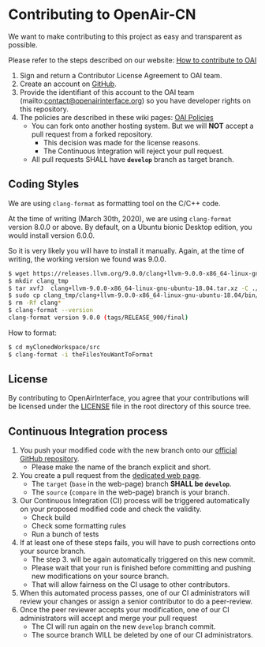 # Contributing to OpenAir-CN #

We want to make contributing to this project as easy and transparent as possible.

Please refer to the steps described on our website: [How to contribute to OAI](https://www.openairinterface.org/?page_id=112)

1. Sign and return a Contributor License Agreement to OAI team.
2. Create an account on [GitHub](https://github.com).
3. Provide the identifiant of this account to the OAI team (mailto:contact@openairinterface.org) so you have developer rights on this repository.
4. The policies are described in these wiki pages: [OAI Policies](https://gitlab.eurecom.fr/oai/openairinterface5g/wikis/oai-policies-home)
   - You can fork onto another hosting system. But we will **NOT** accept a pull request from a forked repository.
      * This decision was made for the license reasons.
      * The Continuous Integration will reject your pull request.
   - All pull requests SHALL have **`develop`** branch as target branch.

## Coding Styles ##

We are using `clang-format` as formatting tool on the C/C++ code.

At the time of writing (March 30th, 2020), we are using `clang-format` version 8.0.0 or above. By default, on a Ubuntu bionic Desktop edition, you would install version 6.0.0.

So it is very likely you will have to install it manually. Again, at the time of writing, the working version we found was 9.0.0.

```bash
$ wget https://releases.llvm.org/9.0.0/clang+llvm-9.0.0-x86_64-linux-gnu-ubuntu-18.04.tar.xz
$ mkdir clang_tmp
$ tar xvfJ  clang+llvm-9.0.0-x86_64-linux-gnu-ubuntu-18.04.tar.xz -C ./clang_tmp
$ sudo cp clang_tmp/clang+llvm-9.0.0-x86_64-linux-gnu-ubuntu-18.04/bin/clang-format /usr/bin/clang-format
$ rm -Rf clang*
$ clang-format --version
clang-format version 9.0.0 (tags/RELEASE_900/final)
```

How to format:

```bash
$ cd myClonedWorkspace/src
$ clang-format -i theFilesYouWantToFormat
```

## License ##

By contributing to OpenAirInterface, you agree that your contributions will be licensed under the [LICENSE](LICENSE) file in the root directory of this source tree.

## Continuous Integration process ##

1.  You push your modified code with the new branch onto our [official GitHub repository](https://github.com/OPENAIRINTERFACE/openair-mme).
    -  Please make the name of the branch explicit and short.
2.  You create a pull request from the [dedicated web page](https://github.com/OPENAIRINTERFACE/openair-mme/pulls).
    -  The `target` (`base` in the web-page) branch **SHALL be `develop`**.
    -  The `source` (`compare` in the web-page) branch is your branch.
3.  Our Continuous Integration (CI) process will be triggered automatically on your proposed modified code and check the validity.
    -  Check build
    -  Check some formatting rules
    -  Run a bunch of tests
4.  If at least one of these steps fails, you will have to push corrections onto your source branch.
    -  The step 3. will be again automatically triggered on this new commit.
    -  Please wait that your run is finished before committing and pushing new modifications on your source branch.
    -  That will allow fairness on the CI usage to other contributors.
4.  When this automated process passes, one of our CI administrators will review your changes or assign a senior contributor
  to do a peer-review.
5.  Once the peer reviewer accepts your modification, one of our CI administrators will accept and merge your pull request
    -  The CI will run again on the new `develop` branch commit.
    -  The source branch WILL be deleted by one of our CI administrators.

